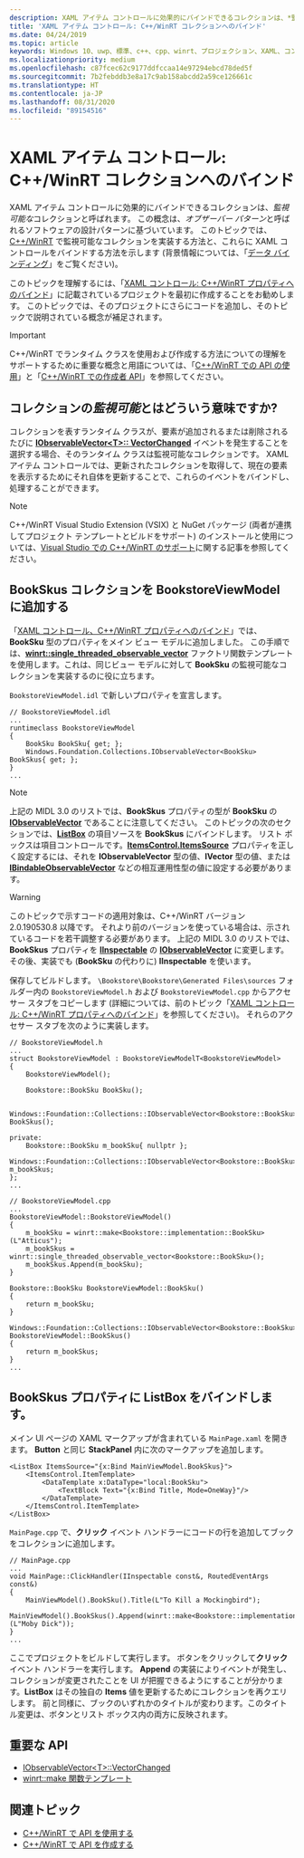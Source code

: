```yaml
---
description: XAML アイテム コントロールに効果的にバインドできるコレクションは、*監視可能な*コレクションと呼ばれます。 このトピックでは、監視可能なコレクションを実装および使用する方法と、それに XAML アイテム コントロールをバインドする方法を示します。
title: 'XAML アイテム コントロール: C++/WinRT コレクションへのバインド'
ms.date: 04/24/2019
ms.topic: article
keywords: Windows 10、uwp、標準、c++、cpp、winrt、プロジェクション、XAML、コントロール、バインド、コレクション
ms.localizationpriority: medium
ms.openlocfilehash: c87fcec62c9177ddfccaa14e97294ebcd78ded5f
ms.sourcegitcommit: 7b2febddb3e8a17c9ab158abcdd2a59ce126661c
ms.translationtype: HT
ms.contentlocale: ja-JP
ms.lasthandoff: 08/31/2020
ms.locfileid: "89154516"
---
```

# <a name="xaml-items-controls-bind-to-a-cwinrt-collection"></a>XAML アイテム コントロール: C++/WinRT コレクションへのバインド

XAML アイテム コントロールに効果的にバインドできるコレクションは、*監視可能な*コレクションと呼ばれます。 この概念は、*オブザーバー パターン*と呼ばれるソフトウェアの設計パターンに基づいています。 このトピックでは、[C++/WinRT](./intro-to-using-cpp-with-winrt.md) で監視可能なコレクションを実装する方法と、これらに XAML コントロールをバインドする方法を示します (背景情報については、「[データ バインディング](../data-binding/index.md)」をご覧ください)。

このトピックを理解するには、「[XAML コントロール: C++/WinRT プロパティへのバインド](binding-property.md)」に記載されているプロジェクトを最初に作成することをお勧めします。 このトピックでは、そのプロジェクトにさらにコードを追加し、そのトピックで説明されている概念が補足されます。

> [!IMPORTANT]
> C++/WinRT でランタイム クラスを使用および作成する方法についての理解をサポートするために重要な概念と用語については、「[C++/WinRT での API の使用](consume-apis.md)」と「[C++/WinRT での作成者 API](author-apis.md)」を参照してください。

## <a name="what-does-observable-mean-for-a-collection"></a>コレクションの*監視可能*とはどういう意味ですか?

コレクションを表すランタイム クラスが、要素が追加されるまたは削除されるたびに [**IObservableVector&lt;T&gt;:: VectorChanged**](/uwp/api/windows.foundation.collections.iobservablevector-1.vectorchanged) イベントを発生することを選択する場合、そのランタイム クラスは監視可能なコレクションです。 XAML アイテム コントロールでは、更新されたコレクションを取得して、現在の要素を表示するためにそれ自体を更新することで、これらのイベントをバインドし、処理することができます。

> [!NOTE]
> C++/WinRT Visual Studio Extension (VSIX) と NuGet パッケージ (両者が連携してプロジェクト テンプレートとビルドをサポート) のインストールと使用については、[Visual Studio での C++/WinRT のサポート](intro-to-using-cpp-with-winrt.md#visual-studio-support-for-cwinrt-xaml-the-vsix-extension-and-the-nuget-package)に関する記事を参照してください。

## <a name="add-a-bookskus-collection-to-bookstoreviewmodel"></a>**BookSkus** コレクションを **BookstoreViewModel** に追加する

「[XAML コントロール、C++/WinRT プロパティへのバインド](binding-property.md)」では、**BookSku** 型のプロパティをメイン ビュー モデルに追加しました。 この手順では、[**winrt::single_threaded_observable_vector**](/uwp/cpp-ref-for-winrt/single-threaded-observable-vector) ファクトリ関数テンプレートを使用します。これは、同じビュー モデルに対して **BookSku** の監視可能なコレクションを実装するのに役に立ちます。

`BookstoreViewModel.idl` で新しいプロパティを宣言します。

```idl
// BookstoreViewModel.idl
...
runtimeclass BookstoreViewModel
{
    BookSku BookSku{ get; };
    Windows.Foundation.Collections.IObservableVector<BookSku> BookSkus{ get; };
}
...
```

> [!NOTE]
> 上記の MIDL 3.0 のリストでは、**BookSkus** プロパティの型が **BookSku** の [**IObservableVector**](/uwp/api/windows.foundation.collections.ivector_t_) であることに注意してください。 このトピックの次のセクションでは、[**ListBox**](/uwp/api/windows.ui.xaml.controls.listbox) の項目ソースを **BookSkus** にバインドします。 リスト ボックスは項目コントロールです。[**ItemsControl.ItemsSource**](/uwp/api/windows.ui.xaml.controls.itemscontrol.itemssource) プロパティを正しく設定するには、それを **IObservableVector** 型の値、**IVector** 型の値、または [**IBindableObservableVector**](/uwp/api/windows.ui.xaml.interop.ibindableobservablevector) などの相互運用性型の値に設定する必要があります。

> [!WARNING]
> このトピックで示すコードの適用対象は、C++/WinRT バージョン 2.0.190530.8 以降です。 それより前のバージョンを使っている場合は、示されているコードを若干調整する必要があります。 上記の MIDL 3.0 のリストでは、**BookSkus** プロパティを [**IInspectable**](/windows/desktop/api/inspectable/nn-inspectable-iinspectable) の [**IObservableVector**](/uwp/api/windows.foundation.collections.ivector_t_) に変更します。 その後、実装でも (**BookSku** の代わりに) **IInspectable** を使います。

保存してビルドします。 `\Bookstore\Bookstore\Generated Files\sources` フォルダー内の `BookstoreViewModel.h` および `BookstoreViewModel.cpp` からアクセサー スタブをコピーします (詳細については、前のトピック「[XAML コントロール: C++/WinRT プロパティへのバインド](binding-property.md)」を参照してください)。 それらのアクセサー スタブを次のように実装します。

```cppwinrt
// BookstoreViewModel.h
...
struct BookstoreViewModel : BookstoreViewModelT<BookstoreViewModel>
{
    BookstoreViewModel();

    Bookstore::BookSku BookSku();

    Windows::Foundation::Collections::IObservableVector<Bookstore::BookSku> BookSkus();

private:
    Bookstore::BookSku m_bookSku{ nullptr };
    Windows::Foundation::Collections::IObservableVector<Bookstore::BookSku> m_bookSkus;
};
...
```

```cppwinrt
// BookstoreViewModel.cpp
...
BookstoreViewModel::BookstoreViewModel()
{
    m_bookSku = winrt::make<Bookstore::implementation::BookSku>(L"Atticus");
    m_bookSkus = winrt::single_threaded_observable_vector<Bookstore::BookSku>();
    m_bookSkus.Append(m_bookSku);
}

Bookstore::BookSku BookstoreViewModel::BookSku()
{
    return m_bookSku;
}

Windows::Foundation::Collections::IObservableVector<Bookstore::BookSku> BookstoreViewModel::BookSkus()
{
    return m_bookSkus;
}
...
```

## <a name="bind-a-listbox-to-the-bookskus-property"></a>**BookSkus** プロパティに ListBox をバインドします。

メイン UI ページの XAML マークアップが含まれている `MainPage.xaml` を開きます。 **Button** と同じ **StackPanel** 内に次のマークアップを追加します。

```xaml
<ListBox ItemsSource="{x:Bind MainViewModel.BookSkus}">
    <ItemsControl.ItemTemplate>
        <DataTemplate x:DataType="local:BookSku">
            <TextBlock Text="{x:Bind Title, Mode=OneWay}"/>
        </DataTemplate>
    </ItemsControl.ItemTemplate>
</ListBox>
```

`MainPage.cpp` で、**クリック** イベント ハンドラーにコードの行を追加してブックをコレクションに追加します。

```cppwinrt
// MainPage.cpp
...
void MainPage::ClickHandler(IInspectable const&, RoutedEventArgs const&)
{
    MainViewModel().BookSku().Title(L"To Kill a Mockingbird");
    MainViewModel().BookSkus().Append(winrt::make<Bookstore::implementation::BookSku>(L"Moby Dick"));
}
...
```

ここでプロジェクトをビルドして実行します。 ボタンをクリックして**クリック** イベント ハンドラーを実行します。 **Append** の実装によりイベントが発生し、コレクションが変更されたことを UI が把握できるようにすることが分かります。**ListBox** はその独自の **Items** 値を更新するためにコレクションを再クエリします。 前と同様に、ブックのいずれかのタイトルが変わります。このタイトル変更は、ボタンとリスト ボックス内の両方に反映されます。

## <a name="important-apis"></a>重要な API

* [IObservableVector&lt;T&gt;::VectorChanged](/uwp/api/windows.foundation.collections.iobservablevector-1.vectorchanged)
* [winrt::make 関数テンプレート](/uwp/cpp-ref-for-winrt/make)

## <a name="related-topics"></a>関連トピック

* [C++/WinRT で API を使用する](consume-apis.md)
* [C++/WinRT で API を作成する](author-apis.md)
